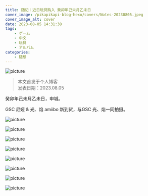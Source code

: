 ```yaml
---
title: 随记：近日玩具购入 癸卯年己未月乙未日
cover_image: /pikapikapi-blog-hexo/covers/Notes-20230805.jpeg
cover_image_alt: cover
date: 2023-08-05 14:31:38
tags:
    - ゲーム
    - 中文
    - 玩具
    - アルバム
categories:
    - 随想
---
```


![picture](cover-picture.jpeg)

> 本文首发于个人博客\
> 发表日期：2023.08.05

癸卯年己未月乙未日，申城。

GSC 尼娅 & 光、焰 amiibo 新到货，与GSC 光、焰一同拍摄。

![picture](picture-4.jpeg)

![picture](picture-6.jpeg)

![picture](picture-7.jpeg)

![picture](picture-1.jpeg)

![picture](picture-8.jpeg)

![picture](picture-5.jpeg)

![picture](picture-3.jpeg)

![picture](picture-2.jpeg)
